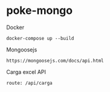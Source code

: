 # poke-mongo

Docker

    docker-compose up --build
    
Mongoosejs

    https://mongoosejs.com/docs/api.html
    
Carga excel API

    route: /api/carga
